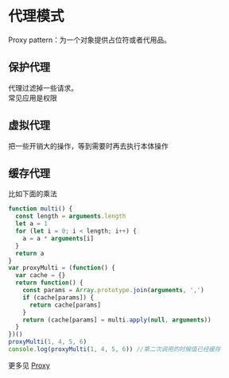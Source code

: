 # 代理模式

Proxy pattern：为一个对象提供占位符或者代用品。

## 保护代理

代理过滤掉一些请求。  
常见应用是权限

## 虚拟代理

把一些开销大的操作，等到需要时再去执行本体操作

## 缓存代理

比如下面的乘法

```js
function multi() {
  const length = arguments.length
  let a = 1
  for (let i = 0; i < length; i++) {
    a = a * arguments[i]
  }
  return a
}
var proxyMulti = (function() {
  var cache = {}
  return function() {
    const params = Array.prototype.join(arguments, ',')
    if (cache[params]) {
      return cache[params]
    }
    return (cache[params] = multi.apply(null, arguments))
  }
})()
proxyMulti(1, 4, 5, 6)
console.log(proxyMulti(1, 4, 5, 6)) //第二次调用的时候值已经缓存
```
更多见 [Proxy](../js/031_proxy.md)
